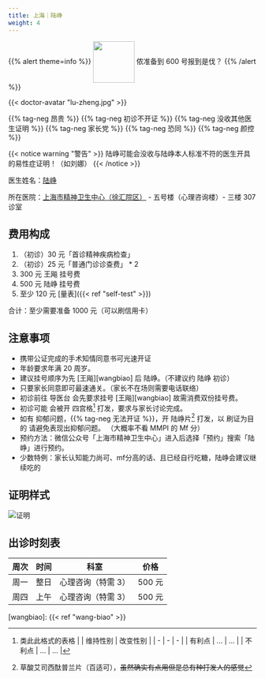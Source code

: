 ```yaml
---
title: 上海｜陆峥
weight: 4
---
```


{{% alert theme=info %}}
<img src="/images/wpnl.jpg" style="display:inline;height:6em;vertical-align:middle" /> 侬准备到 600 号报到是伐？
{{% /alert %}}

{{< doctor-avatar "lu-zheng.jpg" >}}

{{% tag-neg 昂贵 %}} {{% tag-neg 初诊不开证 %}} {{% tag-neg 没收其他医生证明 %}}
{{% tag-neg 家长党 %}} {{% tag-neg 恐同 %}} {{% tag-neg 颜控 %}}

{{< notice warning "警告" >}}
陆峥可能会没收与陆峥本人标准不符的医生开具的易性症证明！（如刘娜）
{{< /notice >}}

医生姓名：[陆峥](http://www.smhc.org.cn/MedicalGuide/contents/48/30.html)

所在医院：[上海市精神卫生中心（徐汇院区）](https://amap.com/place/B0HR6N4LN1) - 五号楼（心理咨询楼）- 三楼 307 诊室

## 费用构成

1. （初诊）30 元「首诊精神疾病检查」
1. （初诊）25 元「普通门诊诊查费」 \* 2
1. 300 元 王飚 挂号费
1. 500 元 陆峥 挂号费
1. 至少 120 元 [量表]({{< ref "self-test" >}})

合计：至少需要准备 1000 元（可以刷信用卡）

## 注意事项

- 携带公证完成的手术知情同意书可光速开证
- 年龄要求年满 20 周岁。
- 建议挂号顺序为先 [王飚][wangbiao] 后 陆峥。（不建议约 陆峥 初诊）
- 只要家长同意即可最速通关。（家长不在场则需要电话联络）
- 初诊前往 导医台 会先要求挂号 [王飚][wangbiao] 故需消费双份挂号费。
- 初诊可能 会被开 四宫格[^1] 打发，要求与家长讨论完成。
- 如有 抑郁问题，{{% tag-neg 无法开证 %}}，开 陆峥片[^2] 打发，以 刷证为目的 请避免表现出抑郁问题。
（大概率不看 MMPI 的 Mf 分）
- 预约方法：微信公众号「上海市精神卫生中心」进入后选择「预约」搜索「陆峥」进行预约。
- 少数特例：家长认知能力尚可、mf分高的话、且已经自行吃糖，陆峥会建议继续吃的

## 证明样式

![证明](images/doctor/proof/lu-zheng.jpg)

## 出诊时刻表

| 周次 | 时间 | 科室 | 价格 |
| :---: | :---: | :---: | :---: |
| 周一 | 整日 | 心理咨询（特需 3）| 500 元 |
| 周四 | 上午 | 心理咨询（特需 3）| 500 元 |

[^1]: 类此此格式的表格
| | 维持性别 | 改变性别 |
| - | - | - |
| 有利点 | ... | ... |
| 不利点 | ... | ... |

[^2]: 草酸艾司西酞普兰片（百适可），~~虽然确实有点用但是总有种打发人的感觉~~

[wangbiao]: {{< ref "wang-biao" >}}
